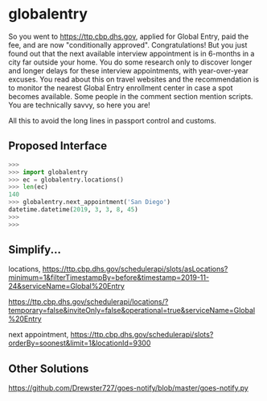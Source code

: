 # globalentry

So you went to https://ttp.cbp.dhs.gov, applied for Global Entry, paid the fee, and are now "conditionally approved". Congratulations! But you just found out that the next available interview appointment is in 6-months in a city far outside your home. You do some research only to discover longer and longer delays for these interview appointments, with year-over-year excuses. You read about this on travel websites and the recommendation is to monitor the nearest Global Entry enrollment center in case a spot becomes available. Some people in the comment section mention scripts. You are technically savvy, so here you are!

All this to avoid the long lines in passport control and customs.

## Proposed Interface

```python
>>> 
>>> import globalentry
>>> ec = globalentry.locations()
>>> len(ec)
140
>>> globalentry.next_appointment('San Diego')
datetime.datetime(2019, 3, 3, 8, 45)
>>> 
>>> 
```

## Simplify...

locations,
https://ttp.cbp.dhs.gov/schedulerapi/slots/asLocations?minimum=1&filterTimestampBy=before&timestamp=2019-11-24&serviceName=Global%20Entry


https://ttp.cbp.dhs.gov/schedulerapi/locations/?temporary=false&inviteOnly=false&operational=true&serviceName=Global%20Entry



next appointment,
https://ttp.cbp.dhs.gov/schedulerapi/slots?orderBy=soonest&limit=1&locationId=9300


## Other Solutions

https://github.com/Drewster727/goes-notify/blob/master/goes-notify.py

